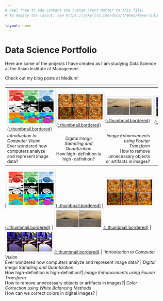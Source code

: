 ```yaml
---
# Feel free to add content and custom Front Matter to this file.
# To modify the layout, see https://jekyllrb.com/docs/themes/#overriding-theme-defaults

layout: home
---
```


<h1> Data Science Portfolio</h1>
<p> Here are some of the projects I have created as I am studying Data Science at the Asian Institute of Management. </p>

Check out my blog posts at Medium! 

<style>
img {
  border: 1px solid #ddd; /* Gray border */
  border-radius: 4px;  /* Rounded border */
  padding: 5px; /* Some padding */
  width: 150px; /* Set a small width */
}

/* Add a hover effect (blue shadow) */
img:hover {
  box-shadow: 0 0 2px 1px rgba(0, 140, 186, 0.5);
}
</style>


| <!-- -->|  <!-- --> |  <!-- --> | <!-- --> |
|----------|:-------------:|------:| ------:|
|[![blog1](assets/blog1.png){:.thumbnail.bordered}](https://medium.com/swlh/image-processing-with-python-introduction-to-computer-vision-8c730073ede3 "Introduction to Computer Vision")  |  [![blog2](assets/blog2.png){:.thumbnail.bordered}](https://medium.com/swlh/image-processing-with-python-digital-image-sampling-and-quantization-4d2c514e0f00 "Digital Image and Quantization")  | [![blog3](assets/blog3.png){:.thumbnail.bordered}](https://medium.com/swlh/image-processing-with-python-fourier-transform-for-digital-images-bc918786e375 "Image Enhancements using Fourier Transform")  | [![blog4](assets/blog4.png){:.thumbnail.bordered}](https://jephraim-manansala.medium.com/image-processing-with-python-color-correction-using-white-balancing-6c6c749886de "Image Processing with Python: Color Correction using White Balancing Methods") | 
|*Introduction to Computer Vision* <br/> Ever wondered how computers analyze and represent image data? | *Digital Image Sampling and Quantization* <br/> How high-definition is high-definition?| *Image Enhancements using Fourier Transform* <br/> How to remove unnecessary objects or artifacts in images?| *Color Correction using White Balancing Methods* <br/> How can we correct colors in digital images? | 



|[![blog1](assets/blog1.png){:.thumbnail.bordered}](https://medium.com/swlh/image-processing-with-python-introduction-to-computer-vision-8c730073ede3 "Introduction to Computer Vision")  |  [![blog2](assets/blog2.png){:.thumbnail.bordered}](https://medium.com/swlh/image-processing-with-python-digital-image-sampling-and-quantization-4d2c514e0f00 "Digital Image and Quantization")  | [![blog3](assets/blog3.png){:.thumbnail.bordered}](https://medium.com/swlh/image-processing-with-python-fourier-transform-for-digital-images-bc918786e375 "Image Enhancements using Fourier Transform")  | [![blog4](assets/blog4.png){:.thumbnail.bordered}](https://jephraim-manansala.medium.com/image-processing-with-python-color-correction-using-white-balancing-6c6c749886de "Image Processing with Python: Color Correction using White Balancing Methods") | 
|*Introduction to Computer Vision* <br/> Ever wondered how computers analyze and represent image data? | *Digital Image Sampling and Quantization* <br/> How high-definition is high-definition?| *Image Enhancements using Fourier Transform* <br/> How to remove unnecessary objects or artifacts in images?| *Color Correction using White Balancing Methods* <br/> How can we correct colors in digital images? | 


